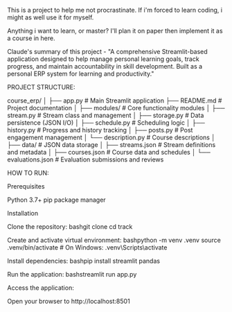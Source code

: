 This is a project to help me not procrastinate. If i'm forced to learn coding, i might as well use it for myself.

Anything i want to learn, or master? I'll plan it on paper then implement it as a course in here.

Claude's summary of this project - "A comprehensive Streamlit-based application designed to help manage personal learning goals, track progress, and maintain accountability in skill development. Built as a personal ERP system for learning and productivity."

PROJECT STRUCTURE:

course_erp/
│
├── app.py                    # Main Streamlit application
├── README.md                 # Project documentation
│
├── modules/                  # Core functionality modules
│   ├── stream.py            # Stream class and management
│   ├── storage.py           # Data persistence (JSON I/O)
│   ├── schedule.py          # Scheduling logic
│   ├── history.py           # Progress and history tracking
│   ├── posts.py             # Post engagement management
│   └── description.py       # Course descriptions
│
├── data/                     # JSON data storage
│   ├── streams.json         # Stream definitions and metadata
│   ├── courses.json         # Course data and schedules
│   └── evaluations.json     # Evaluation submissions and reviews

HOW TO RUN:

Prerequisites

Python 3.7+
pip package manager

Installation

Clone the repository:
bashgit clone <repository-url>
cd track

Create and activate virtual environment:
bashpython -m venv .venv
source .venv/bin/activate  # On Windows: .venv\Scripts\activate

Install dependencies:
bashpip install streamlit pandas

Run the application:
bashstreamlit run app.py

Access the application:

Open your browser to http://localhost:8501